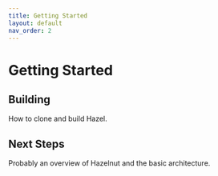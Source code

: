 ```yaml
---
title: Getting Started
layout: default
nav_order: 2
---
```


# Getting Started
 
## Building
How to clone and build Hazel.

## Next Steps
Probably an overview of Hazelnut and the basic architecture.
